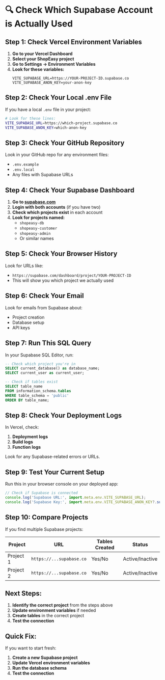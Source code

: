 # 🔍 Check Which Supabase Account is Actually Used

## Step 1: Check Vercel Environment Variables

1. **Go to your Vercel Dashboard**
2. **Select your ShopEasy project**
3. **Go to Settings → Environment Variables**
4. **Look for these variables:**
   ```
   VITE_SUPABASE_URL=https://YOUR-PROJECT-ID.supabase.co
   VITE_SUPABASE_ANON_KEY=your-anon-key
   ```

## Step 2: Check Your Local .env File

If you have a local `.env` file in your project:
```bash
# Look for these lines:
VITE_SUPABASE_URL=https://which-project.supabase.co
VITE_SUPABASE_ANON_KEY=which-anon-key
```

## Step 3: Check Your GitHub Repository

Look in your GitHub repo for any environment files:
- `.env.example`
- `.env.local`
- Any files with Supabase URLs

## Step 4: Check Your Supabase Dashboard

1. **Go to [supabase.com](https://supabase.com)**
2. **Login with both accounts** (if you have two)
3. **Check which projects exist** in each account
4. **Look for projects named:**
   - `shopeasy-db`
   - `shopeasy-customer`
   - `shopeasy-admin`
   - Or similar names

## Step 5: Check Your Browser History

Look for URLs like:
- `https://supabase.com/dashboard/project/YOUR-PROJECT-ID`
- This will show you which project we actually used

## Step 6: Check Your Email

Look for emails from Supabase about:
- Project creation
- Database setup
- API keys

## Step 7: Run This SQL Query

In your Supabase SQL Editor, run:
```sql
-- Check which project you're in
SELECT current_database() as database_name;
SELECT current_user as current_user;

-- Check if tables exist
SELECT table_name 
FROM information_schema.tables 
WHERE table_schema = 'public' 
ORDER BY table_name;
```

## Step 8: Check Your Deployment Logs

In Vercel, check:
1. **Deployment logs**
2. **Build logs**
3. **Function logs**

Look for any Supabase-related errors or URLs.

## Step 9: Test Your Current Setup

Run this in your browser console on your deployed app:
```javascript
// Check if Supabase is connected
console.log('Supabase URL:', import.meta.env.VITE_SUPABASE_URL);
console.log('Supabase Key:', import.meta.env.VITE_SUPABASE_ANON_KEY?.substring(0, 20) + '...');
```

## Step 10: Compare Projects

If you find multiple Supabase projects:

| Project | URL | Tables Created | Status |
|---------|-----|----------------|--------|
| Project 1 | `https://...supabase.co` | Yes/No | Active/Inactive |
| Project 2 | `https://...supabase.co` | Yes/No | Active/Inactive |

## Next Steps:

1. **Identify the correct project** from the steps above
2. **Update environment variables** if needed
3. **Create tables** in the correct project
4. **Test the connection**

## Quick Fix:

If you want to start fresh:
1. **Create a new Supabase project**
2. **Update Vercel environment variables**
3. **Run the database schema**
4. **Test the connection**

